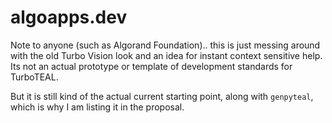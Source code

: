 # algoapps.dev

Note to anyone (such as Algorand Foundation).. this is just messing around with the old Turbo Vision look and an idea for instant context sensitive help. 
Its not an actual prototype or template of development standards for TurboTEAL.

But it is still kind of the actual current starting point, along with `genpyteal`, which is why I am listing it in the proposal.
